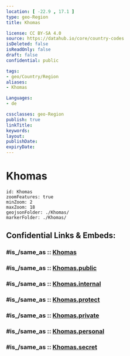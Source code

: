 ```yaml
---
location: [ -22.9 , 17.1 ] 
type: geo-Region
title: Khomas

license: CC BY-SA 4.0
source: https://datahub.io/core/country-codes
isDeleted: false
isReadOnly: false
draft: false
confidential: public

tags:
- geo/Country/Region
aliases:
- Khomas

Languages:
- de

cssclasses: geo-Region
publish: true
linkTitle: 
keywords: 
layout: 
publishDate: 
expiryDate: 
---
```


# Khomas

```leaflet
id: Khomas
zoomFeatures: true 
minZoom: 2 
maxZoom: 18
geojsonFolder: ./Khomas/
markerFolder: ./Khomas/
```


## Confidential Links & Embeds: 

### #is_/same_as :: [Khomas](/_Standards/Earth/Continent/Africa/Africa~South/Namibia/Regions~Namibia/Khomas.md) 

### #is_/same_as :: [Khomas.public](/_public/Earth/Continent/Africa/Africa~South/Namibia/Regions~Namibia/Khomas.public.md) 

### #is_/same_as :: [Khomas.internal](/_internal/Earth/Continent/Africa/Africa~South/Namibia/Regions~Namibia/Khomas.internal.md) 

### #is_/same_as :: [Khomas.protect](/_protect/Earth/Continent/Africa/Africa~South/Namibia/Regions~Namibia/Khomas.protect.md) 

### #is_/same_as :: [Khomas.private](/_private/Earth/Continent/Africa/Africa~South/Namibia/Regions~Namibia/Khomas.private.md) 

### #is_/same_as :: [Khomas.personal](/_personal/Earth/Continent/Africa/Africa~South/Namibia/Regions~Namibia/Khomas.personal.md) 

### #is_/same_as :: [Khomas.secret](/_secret/Earth/Continent/Africa/Africa~South/Namibia/Regions~Namibia/Khomas.secret.md)

